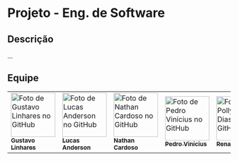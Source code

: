 <h1>Projeto - Eng. de Software</h1>

## **Descrição**
...

##  Equipe
<table align="center">
  <tr>
    <td>
      <a href="https://github.com/gustav0lb">
        <img src="https://avatars.githubusercontent.com/u/100628833?v=4" width="100px;" alt="Foto de Gustavo Linhares no GitHub"/><br>
        <sub>
          <b>Gustavo Linhares</b>
        </sub>
      </a>
    </td>
    <td>
      <a href="https://github.com/LucasFerreira123">
        <img src="https://avatars.githubusercontent.com/u/100615064?v=4" width="100px;" alt="Foto de Lucas Anderson no GitHub"/><br>
        <sub>
          <b>Lucas Anderson</b>
        </sub>
      </a>
    </td>
    <td>
      <a href="https://github.com/Nathan-cardoso">
        <img src="https://avatars.githubusercontent.com/u/100364030?v=4" width="100px;" alt="Foto de Nathan Cardoso no GitHub"/><br>
        <sub>
          <b>Nathan Cardoso</b>
        </sub>
      </a>
    </td>
    <td>
      <a href="https://github.com/CaraChaato">
        <img src="https://avatars.githubusercontent.com/u/110605121?v=4" width="100px;" alt="Foto de Pedro Vinícius no GitHub"/><br>
        <sub>
          <b>Pedro Vinícius</b>
        </sub>
      </a>
    </td>
    <td>
      <a href="https://github.com/RenanCosta2">
        <img src="https://avatars.githubusercontent.com/u/105220100?v=4" width="100px;" alt="Foto de Pollyana Dias no GitHub"/><br>
        <sub>
          <b>Renan Costa
        </b>
        </sub>
      </a>
    </td>
  </tr>
</table> 
